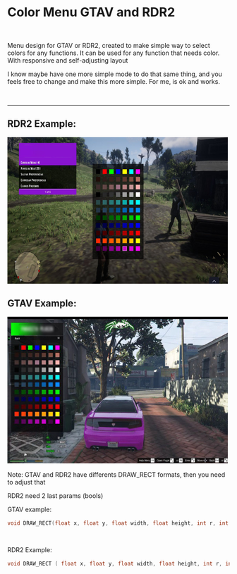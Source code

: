 
<h1>Color Menu GTAV and RDR2</h1><br >
<p>Menu design for GTAV or RDR2, created to make simple way to select colors for any functions. It can be used for any function that needs color. With responsive and self-adjusting layout</p>
<p>I know maybe have one more simple mode to do that same thing, and you feels free to change and make this more simple. For me, is ok and works.<p>

<br >
<hr />

<h2>RDR2 Example: </h2>
<img src="https://raw.githubusercontent.com/BresoDEV/RG-Color-Menu-Layout/main/rdr.jpg?token=GHSAT0AAAAAABRAECRK4XAG6QXHQSDDCDS6YRB74JQ" alt="Trulli" width="500" height="333">

<h2>GTAV Example: </h2>
<img src="https://raw.githubusercontent.com/BresoDEV/RG-Color-Menu-Layout/main/e6b5ab58-237e-4511-8e1f-01e373b26a9d.jpg?token=GHSAT0AAAAAABRAECRLEZ4KSI2V7KR4URS4YRB74HQ" alt="Trulli" width="500" height="333">

<p>Note:
GTAV and RDR2 have differents DRAW_RECT formats, then you need to adjust that

RDR2 need 2 last params (bools)

GTAV example:</p> 

```C++
void DRAW_RECT(float x, float y, float width, float height, int r, int g, int b, int a);
```



<br >

<p>RDR2 Example:</p>


```C++
void DRAW_RECT ( float x, float y, float width, float height, int r, int g, int b, int a, BOOL p8, BOOL p9 )
```

